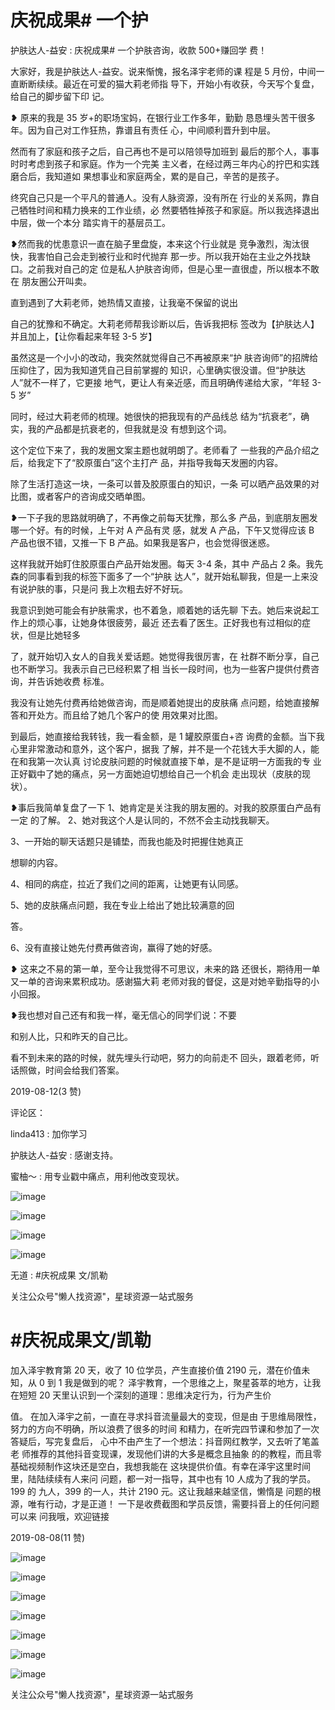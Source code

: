 # 庆祝成果# 一个护

护肤达人-益安 : 庆祝成果# 一个护肤咨询，收款 500+赚回学 费！

大家好，我是护肤达人-益安。说来惭愧，报名泽宇老师的课 程是 5 月份，中间一直断断续续。最近在可爱的猫大莉老师指 导下，开始小有收获，今天写个复盘，给自己的脚步留下印 记。

❥ 原来的我是 35 岁+的职场宝妈，在银行业工作多年，勤勤 恳恳埋头苦干很多年。因为自己对工作狂热，靠谱且有责任 心，中间顺利晋升到中层。

然而有了家庭和孩子之后，自己再也不是可以陪领导加班到 最后的那个人，事事时时考虑到孩子和家庭。作为一个完美 主义者，在经过两三年内心的拧巴和实践磨合后，我知道如 果想事业和家庭两全，累的是自己，辛苦的是孩子。

终究自己只是一个平凡的普通人。没有人脉资源，没有所在 行业的关系网，靠自己牺牲时间和精力换来的工作业绩，必 然要牺牲掉孩子和家庭。所以我选择退出中层，做一个本分 踏实肯干的基层员工。

❥然而我的忧患意识一直在脑子里盘旋，本来这个行业就是 竞争激烈，淘汰很快，我害怕自己会走到被行业和时代抛弃 那一步。所以我开始在主业之外找缺口。之前我对自己的定 位是私人护肤咨询师，但是心里一直很虚，所以根本不敢在 朋友圈公开叫卖。

直到遇到了大莉老师，她热情又直接，让我毫不保留的说出

自己的犹豫和不确定。大莉老师帮我诊断以后，告诉我把标 签改为【护肤达人】并且加上，【让你看起来年轻 3-5 岁】

虽然这是一个小小的改动，我突然就觉得自己不再被原来“护 肤咨询师”的招牌给压抑住了，因为我知道凭自己目前掌握的 知识，心里确实很没谱。但“护肤达人”就不一样了，它更接 地气，更让人有亲近感，而且明确传递给大家，“年轻 3-5 岁”

同时，经过大莉老师的梳理。她很快的把我现有的产品线总 结为“抗衰老”，确实，我的产品都是抗衰老的，但我就是没 有想到这个词。

这个定位下来了，我的发圈文案主题也就明朗了。老师看了 一些我的产品介绍之后，给我定下了“胶原蛋白”这个主打产 品，并指导我每天发圈的内容。

除了生活打造这一块，一条可以普及胶原蛋白的知识，一条 可以晒产品效果的对比图，或者客户的咨询成交晒单图。

❥一下子我的思路就明确了，不再像之前每天犹豫，那么多 产品，到底朋友圈发哪一个好。有的时候，上午对 A 产品有灵 感，就发 A 产品，下午又觉得应该 B 产品也很不错，又推一下 B 产品。如果我是客户，也会觉得很迷惑。

这样我就开始盯住胶原蛋白产品开始发圈。每天 3-4 条，其中 产品占 2 条。我先森的同事看到我的标签下面多了一个“护肤 达人”，就开始私聊我，但是一上来没有说护肤的事，只是问 我上次粗去好不好玩。

我意识到她可能会有护肤需求，也不着急，顺着她的话先聊 下去。她后来说起工作上的烦心事，让她身体很疲劳，最近 还去看了医生。正好我也有过相似的症状，但是比她轻多

了，就开始切入女人的自我关爱话题。她觉得我很厉害，在 社群不断分享，自己也不断学习。我表示自己已经积累了相 当长一段时间，也为一些客户提供付费咨询，并告诉她收费 标准。

我没有让她先付费再给她做咨询，而是顺着她提出的皮肤痛 点问题，给她直接解答和开处方。而且给了她几个客户的使 用效果对比图。

到最后，她直接给我转钱，我一看金额，是 1 罐胶原蛋白+咨 询费的金额。当下我心里非常激动和意外，这个客户，据我 了解，并不是一个花钱大手大脚的人，能在和我第一次认真 讨论皮肤问题的时候就直接下单，是不是证明一方面我的专 业正好戳中了她的痛点，另一方面她迫切想给自己一个机会 走出现状（皮肤的现状）。

❥事后我简单复盘了一下 1、她肯定是关注我的朋友圈的。对我的胶原蛋白产品有一定 的了解。 2、她对我这个人是认同的，不然不会主动找我聊天。

3、一开始的聊天话题只是铺垫，而我也能及时把握住她真正

想聊的内容。

4、相同的病症，拉近了我们之间的距离，让她更有认同感。

5、她的皮肤痛点问题，我在专业上给出了她比较满意的回

答。

6、没有直接让她先付费再做咨询，赢得了她的好感。

❥ 这来之不易的第一单，至今让我觉得不可思议，未来的路 还很长，期待用一单又一单的咨询来累积成功。感谢猫大莉 老师对我的督促，这是对她辛勤指导的小小回报。

❥我也想对自己还有和我一样，毫无信心的同学们说：不要

和别人比，只和昨天的自己比。

看不到未来的路的时候，就先埋头行动吧，努力的向前走不 回头，跟着老师，听话照做，时间会给我们答案。

2019-08-12(3 赞)

评论区：

linda413 : 加你学习

护肤达人-益安 : 感谢支持。

蜜柚～ : 用专业戳中痛点，用利他改变现状。

![image](img/Image_118.png)

![image](img/Image_119.png)

![image](img/Image_120.png)

![image](img/Image_121.png)

无道 : #庆祝成果 文/凯勒

关注公众号"懒人找资源"，星球资源一站式服务

# #庆祝成果文/凯勒

加入泽宇教育第 20 天，收了 10 位学员，产生直接价值 2190 元，潜在价值未知，从 0 到 1 我是做到的呢？ 泽宇教育，一个思维之上，聚星荟萃的地方，让我在短短 20 天里认识到一个深刻的道理：思维决定行为，行为产生价

值。 在加入泽宇之前，一直在寻求抖音流量最大的变现，但是由 于思维局限性，努力的方向不明确，所以浪费了很多的时间 和精力，在听完四节课和参加了一次答疑后，写完复盘后， 心中不由产生了一个想法：抖音网红教学，又去听了笔盖老 师推荐的其他抖音变现课，发现他们讲的大多是概念且抽象 的的教程，而且零基础视频制作这块还是空白，我想我能在 这块提供价值。有幸在泽宇这里时间里，陆陆续续有人来问 问题，都一对一指导，其中也有 10 人成为了我的学员。199 的 九人，399 的一人，共计 2190 元。这让我越来越坚信，懒惰是 问题的根源，唯有行动，才是正道！ 一下是收费截图和学员反馈，需要抖音上的任何问题可以来 问我哦，欢迎链接

2019-08-08(11 赞)

![image](img/Image_122.png)

![image](img/Image_123.png)

![image](img/Image_124.png)

![image](img/Image_125.png)

![image](img/Image_126.png)

![image](img/Image_127.png)

![image](img/Image_128.png)

关注公众号"懒人找资源"，星球资源一站式服务